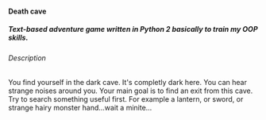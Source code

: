 #### Death cave
##### Text-based adventure game written in Python 2 basically to train my OOP skills.
###### Description

You find yourself in the dark cave. It's completly dark here. You can hear strange noises around you. Your main goal is  to find an exit from this cave. Try to search something useful first. For example a lantern, or sword, or strange hairy monster hand...wait a minite... 
